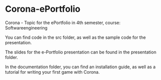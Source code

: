 # Corona-ePortfolio
Corona - Topic for the ePortfolio in 4th semester, course: Softwareengineering

You can find code in the src folder, as well as the sample code for the presentation.

The slides for the e-Portfolio presentation can be found in the presentation folder.

In the documentation folder, you can find an installation guide, as well as a tutorial for writing your first game with Corona.
